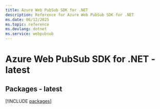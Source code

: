 ```yaml
---
title: Azure Web PubSub SDK for .NET
description: Reference for Azure Web PubSub SDK for .NET
ms.date: 06/12/2025
ms.topic: reference
ms.devlang: dotnet
ms.service: webpubsub
---
```

# Azure Web PubSub SDK for .NET - latest
## Packages - latest
[!INCLUDE [packages](web-pubsub-index.md)]